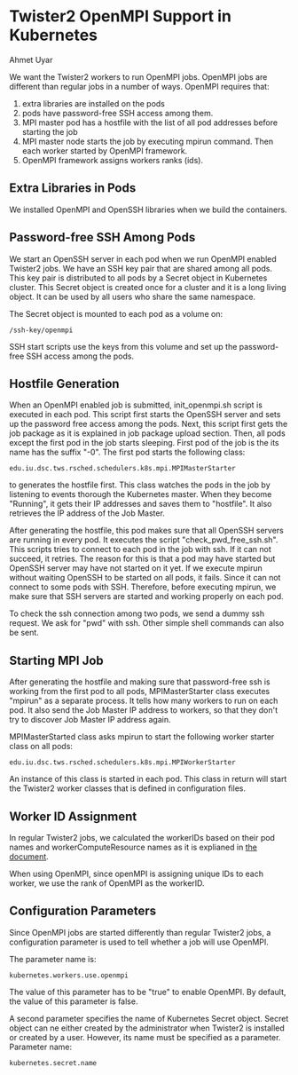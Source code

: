 # Twister2 OpenMPI Support in Kubernetes
Ahmet Uyar

We want the Twister2 workers to run OpenMPI jobs. OpenMPI jobs are different 
than regular jobs in a number of ways. OpenMPI requires that:
1. extra libraries are installed on the pods 
2. pods have password-free SSH access among them.
3. MPI master pod has a hostfile with the list of all pod addresses before starting the job
4. MPI master node starts the job by executing mpirun command. Then each worker 
started by OpenMPI framework.
5. OpenMPI framework assigns workers ranks (ids).

## Extra Libraries in Pods
We installed OpenMPI and OpenSSH libraries when we build the containers.

## Password-free SSH Among Pods
We start an OpenSSH server in each pod when we run OpenMPI enabled Twister2 jobs. 
We have an SSH key pair that are shared among all pods. This key pair is distributed to 
all pods by a Secret object in Kubernetes cluster. This Secret object is created once 
for a cluster and it is a long living object. It can be used by all users who share the same 
namespace. 

The Secret object is mounted to each pod as a volume on:

    /ssh-key/openmpi

SSH start scripts use the keys from this volume and set up the password-free SSH access
among the pods.  

## Hostfile Generation
When an OpenMPI enabled job is submitted, init_openmpi.sh script is executed in each pod.
This script first starts the OpenSSH server and sets up the password free access among the pods.
Next, this script first gets the job package as it is explained in job package upload section. 
Then, all pods except the first pod in the job starts sleeping. First pod of the job is the its name
has the suffix "-0". The first pod starts the following class:
 
    edu.iu.dsc.tws.rsched.schedulers.k8s.mpi.MPIMasterStarter

to generates the hostfile first. This class watches the pods in the job by listening to events 
thorough the Kubernetes master. When they become "Running", it gets their IP addresses and
saves them to "hostfile". It also retrieves the IP address of the Job Master. 

After generating the hostfile, this pod makes sure that all OpenSSH servers are running 
in every pod. It executes the script "check_pwd_free_ssh.sh".  
This scripts tries to connect to each pod in the job with ssh. If it can not succeed, 
it retries. The reason for this is that a pod may have started but OpenSSH server may have not
started on it yet. If we execute mpirun without waiting OpenSSH to be started on all pods, 
it fails. Since it can not connect to some pods with SSH. Therefore, before executing mpirun, 
we make sure that SSH servers are started and working properly on each pod. 

To check the ssh connection among two pods, we send a dummy ssh request. 
We ask for "pwd" with ssh. Other simple shell commands can also be sent. 

## Starting MPI Job
After generating the hostfile and making sure that password-free ssh is working from the first 
pod to all pods, MPIMasterStarter class executes "mpirun" as a separate process.
It tells how many workers to run on each pod. It also send the Job Master IP address to 
workers, so that they don't try to discover Job Master IP address again. 

MPIMasterStarted class asks mpirun to start the following worker starter class on all pods:

    edu.iu.dsc.tws.rsched.schedulers.k8s.mpi.MPIWorkerStarter

An instance of this class is started in each pod. This class in return will start the
Twister2 worker classes that is defined in configuration files. 

## Worker ID Assignment
In regular Twister2 jobs, we calculated the workerIDs based on their pod names and 
workerComputeResource names as it is explianed in [the document](Twister2-on-Kubernetes.md).    

When using OpenMPI, since openMPI is assigning unique IDs to each worker, 
we use the rank of OpenMPI as the workerID.

## Configuration Parameters
Since OpenMPI jobs are started differently than regular Twister2 jobs, 
a configuration parameter is used to tell whether a job will use OpenMPI. 

The parameter name is:

    kubernetes.workers.use.openmpi

The value of this parameter has to be "true" to enable OpenMPI. 
By default, the value of this parameter is false. 

A second parameter specifies the name of Kubernetes Secret object. 
Secret object can ne either created by the administrator when Twister2 is installed or
created by a user. However, its name must be specified as a parameter. Parameter name: 

    kubernetes.secret.name

